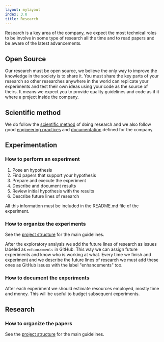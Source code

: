 ```yaml
---
layout: mylayout
index: 3.0
title: Research
---
```


Research is a key area of the company, we expect the most technical roles to be involve in some type of research all the time and to read papers and be aware of the latest advancements.

## Open Source

Our research must be open source, we believe the only way to improve the knowledge in the society is to share it. You must share the key parts of your research so other researches anywhere in the world can replicate your experiments and test their own ideas using your code as the source of theirs. It means we expect you to provide quality guidelines and code as if it where a project inside the company.

## Scientific method

We do follow the [scientific method](https://en.wikipedia.org/wiki/Scientific_method) of doing research and we also follow good [engineering practices](https://github.com/serendeepia/playbook/blob/master/_docs/4_3_developing.md) and [documentation](https://github.com/serendeepia/playbook/blob/master/_docs/4_2_documentation.md#structure-of-a-project) defined for the company.

## Experimentation

### How to perform an experiment

1. Pose an hypothesis
1. Find papers that support your hypothesis
1. Prepare and execute the experiment
1. Describe and document results
1. Review initial hypothesis with the results
1. Describe future lines of research

All this information must be included in the README.md file of the experiment.

### How to organize the experiments

See the [project structure](https://github.com/serendeepia/playbook/blob/master/_docs/4_2_documentation.md#structure-of-a-project) for the main guidelines.

After the exploratory analysis we add the future lines of research as issues labeled as `enhancements` in GitHub. This way we can assign future experiments and know who is working at what. Every time we finish and experiment and we describe the future lines of research we must add these ones as GitHub issues with the label "enhancements" too.

### How to document the experiments

After each experiment we should estimate resources employed, mostly time and money. This will be useful to budget subsequent experiments.

## Research

### How to organize the papers

See the [project structure](https://github.com/serendeepia/playbook/blob/master/_docs/4_2_documentation.md#structure-of-a-project) for the main guidelines.
